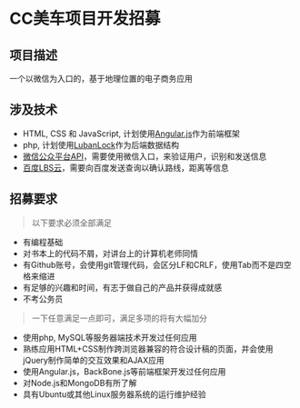 CC美车项目开发招募
====================

项目描述
--------------------

一个以微信为入口的，基于地理位置的电子商务应用

涉及技术
--------------------

- HTML, CSS 和 JavaScript, 计划使用[Angular.js](https://angularjs.org)作为前端框架
- php, 计划使用[LubanLock](https://github.com/uicestone/LubanLock)作为后端数据结构
- [微信公众平台API](http://mp.weixin.qq.com/wiki/)，需要使用微信入口，来验证用户，识别和发送信息
- [百度LBS云](http://developer.baidu.com/map/webservice.htm)，需要向百度发送查询以确认路线，距离等信息

招募要求
--------------------

> 以下要求必须全部满足

- 有编程基础
- 对书本上的代码不屑，对讲台上的计算机老师同情
- 有Github账号，会使用git管理代码，会区分LF和CRLF，使用Tab而不是四空格来缩进
- 有足够的兴趣和时间，有志于做自己的产品并获得成就感
- 不考公务员

> 一下任意满足一点即可，满足多项的将有大幅加分

- 使用php, MySQL等服务器端技术开发过任何应用
- 熟练应用HTML+CSS制作跨浏览器兼容的符合设计稿的页面，并会使用jQuery制作简单的交互效果和AJAX应用
- 使用Angular.js，BackBone.js等前端框架开发过任何应用
- 对Node.js和MongoDB有所了解
- 具有Ubuntu或其他Linux服务器系统的运行维护经验
